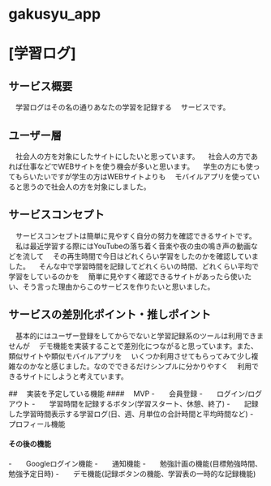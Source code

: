 # gakusyu_app

# [学習ログ]

## サービス概要
　学習ログはその名の通りあなたの学習を記録する
　サービスです。

## ユーザー層
　社会人の方を対象にしたサイトにしたいと思っています。
　社会人の方であれば仕事などでWEBサイトを使う機会が多いと思います。
　学生の方にも使ってもらいたいですが学生の方はWEBサイトよりも
　モバイルアプリを使っていると思うので社会人の方を対象にしました。

## サービスコンセプト
　サービスコンセプトは簡単に見やすく自分の努力を確認できるサイトです。
　私は最近学習する際にはYouTubeの落ち着く音楽や夜の虫の鳴き声の動画などを流して
　その再生時間で今日はどれくらい学習をしたのかを確認していました。
　そんな中で学習時間を記録してどれくらいの時間、どれくらい平均で学習をしているのかを
　簡単に見やすく確認できるサイトがあったら使いたい、そう言った理由からこのサービスを作りたいと思いました。
　
## サービスの差別化ポイント・推しポイント
　基本的にはユーザー登録をしてからでないと学習記録系のツールは利用できませんが
　デモ機能を実装することで差別化につながると思っています。また、類似サイトや類似モバイルアプリを
　いくつか利用させてもらってみて少し複雑なのかなと感じました。なのでできるだけシンプルに分かりやすく
　利用できるサイトにしようと考えています。

##　 実装を予定している機能
####　 MVP
-　　会員登録
-　　ログイン/ログアウト
-　　学習時間を記録するボタン(学習スタート、休憩、終了)
-　　記録した学習時間表示する学習ログ(日、週、月単位の合計時間と平均時間など)
-　　プロフィール機能

#### その後の機能
-　　Googleログイン機能
-　　通知機能
-　　勉強計画の機能(目標勉強時間、勉強予定日時)
-　　デモ機能(記録ボタンの機能、学習表の一時的な記録機能)

